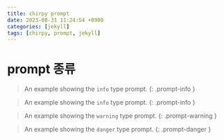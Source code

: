 ```yaml
---
title: chirpy prompt
date: 2023-08-31 11:24:54 +0900
categories: [jekyll]
tags: [chirpy, prompt, jekyll]     
---
```


# prompt 종류

> An example showing the `info` type prompt.
{: .prompt-info }

> An example showing the `info` type prompt.
{: .prompt-info }

> An example showing the `warning` type prompt.
{: .prompt-warning }

> An example showing the `danger` type prompt.
{: .prompt-danger }
